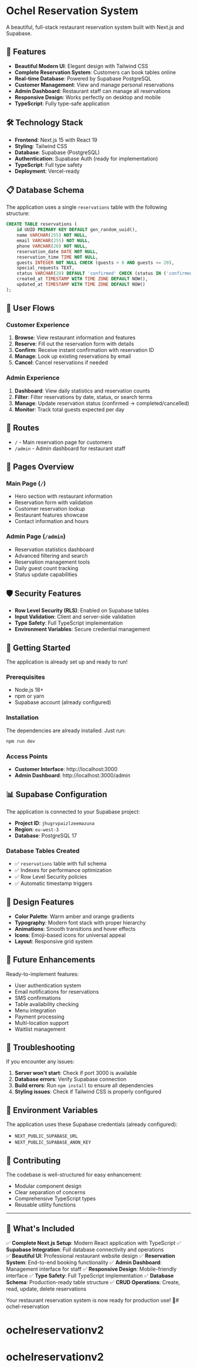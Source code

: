# Ochel Reservation System

A beautiful, full-stack restaurant reservation system built with Next.js and Supabase.

## 🚀 Features

- **Beautiful Modern UI**: Elegant design with Tailwind CSS
- **Complete Reservation System**: Customers can book tables online
- **Real-time Database**: Powered by Supabase PostgreSQL
- **Customer Management**: View and manage personal reservations
- **Admin Dashboard**: Restaurant staff can manage all reservations
- **Responsive Design**: Works perfectly on desktop and mobile
- **TypeScript**: Fully type-safe application

## 🛠️ Technology Stack

- **Frontend**: Next.js 15 with React 19
- **Styling**: Tailwind CSS
- **Database**: Supabase (PostgreSQL)
- **Authentication**: Supabase Auth (ready for implementation)
- **TypeScript**: Full type safety
- **Deployment**: Vercel-ready

## 📋 Database Schema

The application uses a single `reservations` table with the following structure:

```sql
CREATE TABLE reservations (
    id UUID PRIMARY KEY DEFAULT gen_random_uuid(),
    name VARCHAR(255) NOT NULL,
    email VARCHAR(255) NOT NULL,
    phone VARCHAR(20) NOT NULL,
    reservation_date DATE NOT NULL,
    reservation_time TIME NOT NULL,
    guests INTEGER NOT NULL CHECK (guests > 0 AND guests <= 20),
    special_requests TEXT,
    status VARCHAR(20) DEFAULT 'confirmed' CHECK (status IN ('confirmed', 'cancelled', 'completed')),
    created_at TIMESTAMP WITH TIME ZONE DEFAULT NOW(),
    updated_at TIMESTAMP WITH TIME ZONE DEFAULT NOW()
);
```

## 🎯 User Flows

### Customer Experience
1. **Browse**: View restaurant information and features
2. **Reserve**: Fill out the reservation form with details
3. **Confirm**: Receive instant confirmation with reservation ID
4. **Manage**: Look up existing reservations by email
5. **Cancel**: Cancel reservations if needed

### Admin Experience
1. **Dashboard**: View daily statistics and reservation counts
2. **Filter**: Filter reservations by date, status, or search terms
3. **Manage**: Update reservation status (confirmed → completed/cancelled)
4. **Monitor**: Track total guests expected per day

## 🔗 Routes

- `/` - Main reservation page for customers
- `/admin` - Admin dashboard for restaurant staff

## 📱 Pages Overview

### Main Page (`/`)
- Hero section with restaurant information
- Reservation form with validation
- Customer reservation lookup
- Restaurant features showcase
- Contact information and hours

### Admin Page (`/admin`)
- Reservation statistics dashboard
- Advanced filtering and search
- Reservation management tools
- Daily guest count tracking
- Status update capabilities

## 🛡️ Security Features

- **Row Level Security (RLS)**: Enabled on Supabase tables
- **Input Validation**: Client and server-side validation
- **Type Safety**: Full TypeScript implementation
- **Environment Variables**: Secure credential management

## 🚀 Getting Started

The application is already set up and ready to run! 

### Prerequisites
- Node.js 18+ 
- npm or yarn
- Supabase account (already configured)

### Installation
The dependencies are already installed. Just run:

```bash
npm run dev
```

### Access Points
- **Customer Interface**: http://localhost:3000
- **Admin Dashboard**: http://localhost:3000/admin

## 📊 Supabase Configuration

The application is connected to your Supabase project:
- **Project ID**: `jhugrvpaizlzeemazuna`
- **Region**: `eu-west-3`
- **Database**: PostgreSQL 17

### Database Tables Created
- ✅ `reservations` table with full schema
- ✅ Indexes for performance optimization
- ✅ Row Level Security policies
- ✅ Automatic timestamp triggers

## 🎨 Design Features

- **Color Palette**: Warm amber and orange gradients
- **Typography**: Modern font stack with proper hierarchy
- **Animations**: Smooth transitions and hover effects
- **Icons**: Emoji-based icons for universal appeal
- **Layout**: Responsive grid system

## 🔄 Future Enhancements

Ready-to-implement features:
- User authentication system
- Email notifications for reservations
- SMS confirmations
- Table availability checking
- Menu integration
- Payment processing
- Multi-location support
- Waitlist management

## 🐛 Troubleshooting

If you encounter any issues:

1. **Server won't start**: Check if port 3000 is available
2. **Database errors**: Verify Supabase connection
3. **Build errors**: Run `npm install` to ensure all dependencies
4. **Styling issues**: Check if Tailwind CSS is properly configured

## 📄 Environment Variables

The application uses these Supabase credentials (already configured):
- `NEXT_PUBLIC_SUPABASE_URL`
- `NEXT_PUBLIC_SUPABASE_ANON_KEY`

## 🤝 Contributing

The codebase is well-structured for easy enhancement:
- Modular component design
- Clear separation of concerns
- Comprehensive TypeScript types
- Reusable utility functions

---

## 🎉 What's Included

✅ **Complete Next.js Setup**: Modern React application with TypeScript
✅ **Supabase Integration**: Full database connectivity and operations  
✅ **Beautiful UI**: Professional restaurant website design
✅ **Reservation System**: End-to-end booking functionality
✅ **Admin Dashboard**: Management interface for staff
✅ **Responsive Design**: Mobile-friendly interface
✅ **Type Safety**: Full TypeScript implementation
✅ **Database Schema**: Production-ready table structure
✅ **CRUD Operations**: Create, read, update, delete reservations

Your restaurant reservation system is now ready for production use! 🚀# ochel-reservation
# ochelreservationv2
# ochelreservationv2
